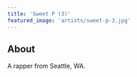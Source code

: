 ```yaml
---
title: 'Sweet P (3)'
featured_image: 'artists/sweet-p-3.jpg'
---
```


## About

A rapper from Seattle, WA.
